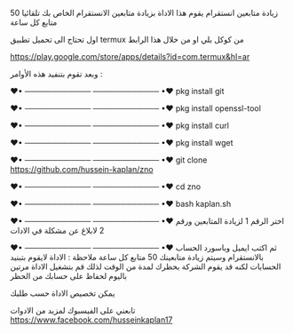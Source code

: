 زيادة متابعين انستقرام
يقوم هذا الاداة بزيادة متابعين الانستقرام الخاص  بك تلقائيا  50 متابع كل ساعة 

اول تحتاج الى تحميل تطبيق termux من كوكل بلي 
او من خلال هذا الرابط 

https://play.google.com/store/apps/details?id=com.termux&hl=ar

وبعد تقوم بتنفيد هذه 
الأوامر :

♥• ────────────  ──────────── •♥
pkg install git

♥• ────────────  ──────────── •♥
pkg install openssl-tool

♥• ────────────  ──────────── •♥
pkg install curl

♥• ────────────  ──────────── •♥
pkg install wget

♥• ────────────  ──────────── •♥
git clone https://github.com/hussein-kaplan/zno

♥• ────────────  ──────────── •♥
cd zno

♥• ────────────  ──────────── •♥
bash kaplan.sh

♥• ────────────  ──────────── •♥
اختر الرقم 1 لزيادة المتابعين
ورقم 2 لابلاغ عن مشكلة في الادات

♥• ────────────  ──────────── •♥
ثم اكتب ايميل وباسورد الحساب بالانستقرام وسيتم زيادة متابعينك 50  متابع كل ساعة 
ملاحظة : الاداة لايقوم بتبنيد الحسابات لكنه قد يقوم الشركة بحظرك لمدة من الوقت 
لذلك قم بتشغيل الاداة مرتين باليوم لحفاظ على حسابك من الحظر

يمكن تخصيص الاداة حسب طلبك 

تابعني على الفيسبوك لمزيد من الادوات
https://www.facebook.com/husseinkaplan17
